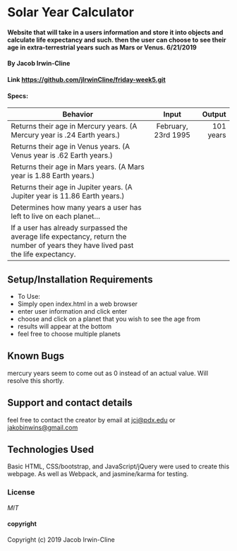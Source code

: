 
# Solar Year Calculator

####  Website that will take in a users information and store it into objects and calculate life expectancy and such. then the user can choose to see their age in extra-terrestrial years such as Mars or Venus. 6/21/2019

#### By Jacob Irwin-Cline
#### Link https://github.com/jIrwinCline/friday-week5.git

#### Specs:


| Behavior | Input | Output |
| ------------- |:-------------:| -----:|
Returns their age in Mercury years. (A Mercury year is .24 Earth years.)|February, 23rd 1995|101 years|
Returns their age in Venus years. (A Venus year is .62 Earth years.)|||
Returns their age in Mars years. (A Mars year is 1.88 Earth years.)|||
Returns their age in Jupiter years. (A Jupiter year is 11.86 Earth years.)|||
Determines how many years a user has left to live on each planet… |||
If a user has already surpassed the average life expectancy, return the number of years they have lived past the life expectancy.|||


## Setup/Installation Requirements

* To Use:
* Simply open index.html in a web browser
* enter user information and click enter                  
* choose and click on a planet that you wish to see the age from
* results will appear at the bottom
* feel free to choose multiple planets


## Known Bugs

mercury years seem to come out as 0 instead of an actual value. Will resolve this shortly.

## Support and contact details

feel free to contact the creator by email at jci@pdx.edu or jakobinwins@gmail.com

## Technologies Used

Basic HTML, CSS/bootstrap, and JavaScript/jQuery were used to create this webpage. As well as Webpack, and jasmine/karma for testing.

### License

*MIT*

#### copyright ####

Copyright (c) 2019 Jacob Irwin-Cline
